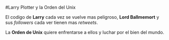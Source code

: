 #Larry Plotter y la Orden del Unix

El codigo de **Larry** cada vez se vuelve mas peligroso, **Lord Ballmemort** 
y sus *followers* cada ver tienen mas *retweets*.

La **Orden de Unix** quiere enfrentarse a ellos y luchar por el bien del mundo.
